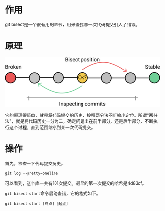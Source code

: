 
# 作用

git bisect是一个很有用的命令，用来查找哪一次代码提交引入了错误。

# 原理

![2020-07-31-13-26-10.png](./images/2020-07-31-13-26-10.png)

它的原理很简单，就是将代码提交的历史，按照两分法不断缩小定位。所谓"两分法"，就是将代码历史一分为二，确定问题出在前半部分，还是后半部分，不断执行这个过程，直到范围缩小到某一次代码提交。

# 操作

首先，检查一下代码提交历史。

```
git log --pretty=oneline
```

可以看到，这个库一共有101次提交。最早的第一次提交的哈希是4d83cf。

`git bisect start`命令启动查错，它的格式如下。

```
git bisect start [终点] [起点]
```

